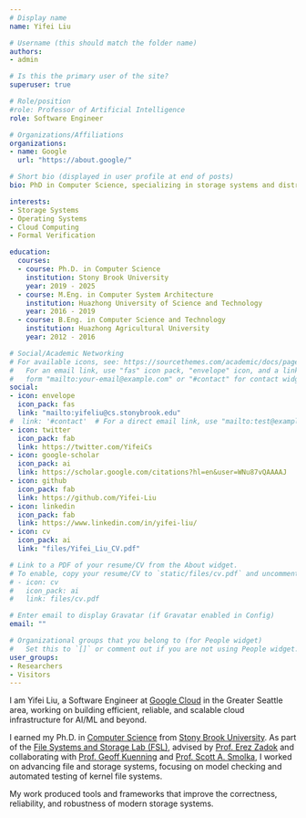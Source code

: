 ```yaml
---
# Display name
name: Yifei Liu

# Username (this should match the folder name)
authors:
- admin

# Is this the primary user of the site?
superuser: true

# Role/position
#role: Professor of Artificial Intelligence
role: Software Engineer

# Organizations/Affiliations
organizations:
- name: Google
  url: "https://about.google/"

# Short bio (displayed in user profile at end of posts)
bio: PhD in Computer Science, specializing in storage systems and distributed systems; passionate about building reliable and scalable infrastructure.

interests:
- Storage Systems
- Operating Systems
- Cloud Computing
- Formal Verification

education:
  courses:
  - course: Ph.D. in Computer Science
    institution: Stony Brook University
    year: 2019 - 2025
  - course: M.Eng. in Computer System Architecture
    institution: Huazhong University of Science and Technology
    year: 2016 - 2019
  - course: B.Eng. in Computer Science and Technology
    institution: Huazhong Agricultural University
    year: 2012 - 2016

# Social/Academic Networking
# For available icons, see: https://sourcethemes.com/academic/docs/page-builder/#icons
#   For an email link, use "fas" icon pack, "envelope" icon, and a link in the
#   form "mailto:your-email@example.com" or "#contact" for contact widget.
social:
- icon: envelope
  icon_pack: fas
  link: "mailto:yifeliu@cs.stonybrook.edu"
#  link: '#contact'  # For a direct email link, use "mailto:test@example.org".
- icon: twitter
  icon_pack: fab
  link: https://twitter.com/YifeiCs
- icon: google-scholar
  icon_pack: ai
  link: https://scholar.google.com/citations?hl=en&user=WNu87vQAAAAJ
- icon: github
  icon_pack: fab
  link: https://github.com/Yifei-Liu
- icon: linkedin
  icon_pack: fab
  link: https://www.linkedin.com/in/yifei-liu/
- icon: cv
  icon_pack: ai
  link: "files/Yifei_Liu_CV.pdf"

# Link to a PDF of your resume/CV from the About widget.
# To enable, copy your resume/CV to `static/files/cv.pdf` and uncomment the lines below.
# - icon: cv
#   icon_pack: ai
#   link: files/cv.pdf

# Enter email to display Gravatar (if Gravatar enabled in Config)
email: ""

# Organizational groups that you belong to (for People widget)
#   Set this to `[]` or comment out if you are not using People widget.
user_groups:
- Researchers
- Visitors
---
```


I am Yifei Liu, a Software Engineer at [Google Cloud](https://cloud.google.com/) in the Greater Seattle area, working on building efficient, reliable, and scalable cloud infrastructure for AI/ML and beyond. 

I earned my Ph.D. in [Computer Science](https://www.cs.stonybrook.edu) from [Stony Brook University](https://www.stonybrook.edu).
As part of the [File Systems and Storage Lab (FSL)](http://www.fsl.cs.stonybrook.edu/), advised by [Prof. Erez Zadok](https://www3.cs.stonybrook.edu/~ezk/) and collaborating with [Prof. Geoff Kuenning](https://www.cs.hmc.edu/~geoff/geoff.html) and [Prof. Scott A. Smolka](https://www3.cs.stonybrook.edu/~sas/), I worked on advancing file and storage systems, focusing on model checking and automated testing of kernel file systems.

My work produced tools and frameworks that improve the correctness, reliability, and robustness of modern storage systems.
